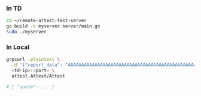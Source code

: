 ### In TD
```bash
cd ~/remote-attest-test-server
go build -o myserver server/main.go
sudo ./myserver
```

### In Local
```bash
grpcurl -plaintext \
  -d '{"report_data": "AAAAAAAAAAAAAAAAAAAAAAAAAAAAAAAAAAAAAAAAAAAAAAAAAAAAAAAAAAAAAAAAAAAAAA=="}' \
  <td-ip>:<port> \
  attest.Attest/Attest

# { "quote": ... }
```

